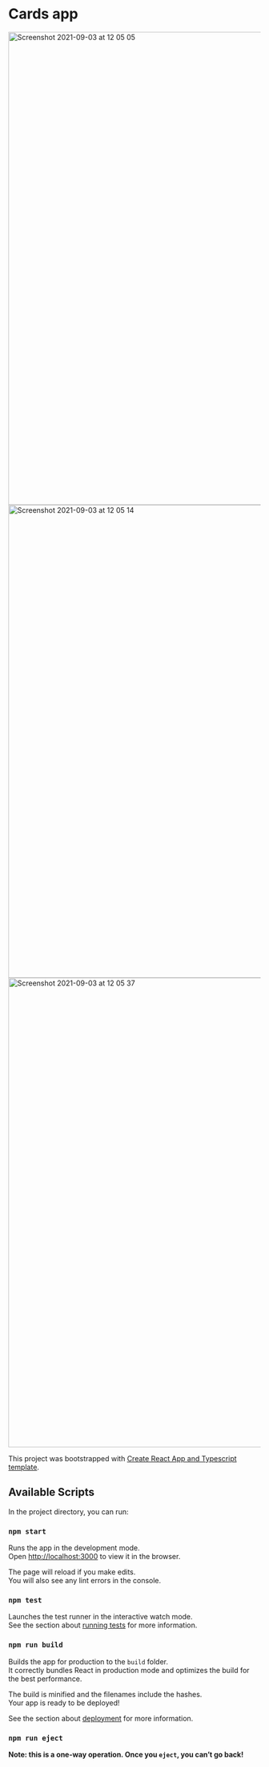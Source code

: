 # Cards app

<img width="943" alt="Screenshot 2021-09-03 at 12 05 05" src="https://user-images.githubusercontent.com/10253713/131988689-f6ed0419-765e-49f5-b2b8-be142fc0814a.png">

<img width="943" alt="Screenshot 2021-09-03 at 12 05 14" src="https://user-images.githubusercontent.com/10253713/131988682-6784cde6-8c9a-4f53-a139-2a0d246b596b.png">

<img width="936" alt="Screenshot 2021-09-03 at 12 05 37" src="https://user-images.githubusercontent.com/10253713/131988675-8b036f5f-13f3-4360-a5e0-1e97bf83c562.png">

This project was bootstrapped with [Create React App and Typescript template](https://create-react-app.dev/docs/adding-typescript/).

## Available Scripts

In the project directory, you can run:

### `npm start`

Runs the app in the development mode.\
Open [http://localhost:3000](http://localhost:3000) to view it in the browser.

The page will reload if you make edits.\
You will also see any lint errors in the console.

### `npm test`

Launches the test runner in the interactive watch mode.\
See the section about [running tests](https://facebook.github.io/create-react-app/docs/running-tests) for more information.

### `npm run build`

Builds the app for production to the `build` folder.\
It correctly bundles React in production mode and optimizes the build for the best performance.

The build is minified and the filenames include the hashes.\
Your app is ready to be deployed!

See the section about [deployment](https://facebook.github.io/create-react-app/docs/deployment) for more information.

### `npm run eject`

**Note: this is a one-way operation. Once you `eject`, you can’t go back!**

